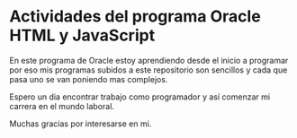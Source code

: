 # Actividades del programa Oracle HTML y JavaScript

En este programa de Oracle estoy aprendiendo desde el inicio a programar
por eso mis programas subidos a este repositorio son sencillos y cada que pasa uno
se van poniendo mas complejos.

Espero un dia encontrar trabajo como programador y así comenzar mi carrera en el mundo laboral.

Muchas gracias por interesarse en mi.
